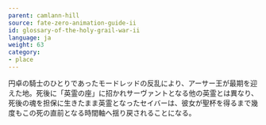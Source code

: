 ```yaml
---
parent: camlann-hill
source: fate-zero-animation-guide-ii
id: glossary-of-the-holy-grail-war-ii
language: ja
weight: 63
category:
- place
---
```


円卓の騎士のひとりであったモードレッドの反乱により、アーサー王が最期を迎えた地。死後に「英霊の座」に招かれサーヴァントとなる他の英霊とは異なり、死後の魂を担保に生きたまま英霊となったセイバーは、彼女が聖杯を得るまで幾度もこの死の直前となる時間軸へ揺り戻されることになる。

